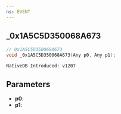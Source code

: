 ```yaml
---
ns: EVENT
---
```

## _0x1A5C5D350068A673

```c
// 0x1A5C5D350068A673
void _0x1A5C5D350068A673(Any p0, Any p1);
```

```
NativeDB Introduced: v1207
```

## Parameters
* **p0**:
* **p1**:
